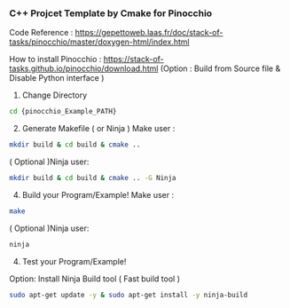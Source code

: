 ### C++ Projcet Template by Cmake for Pinocchio

Code Reference : https://gepettoweb.laas.fr/doc/stack-of-tasks/pinocchio/master/doxygen-html/index.html

How to install Pinocchio : https://stack-of-tasks.github.io/pinocchio/download.html (Option : Build from Source file & Disable Python interface )

1. Change Directory 
```bash
cd {pinocchio_Example_PATH}
```

2. Generate Makefile  ( or Ninja )
Make user :
```bash
mkdir build & cd build & cmake ..
```
( Optional )Ninja user:
```bash
mkdir build & cd build & cmake .. -G Ninja
```

4. Build your Program/Example!
Make user :
```bash
make
```
( Optional )Ninja user:
```bash
ninja
```

4. Test your Program/Example!




Option: Install Ninja Build tool ( Fast build tool )
```bash
sudo apt-get update -y & sudo apt-get install -y ninja-build

```




